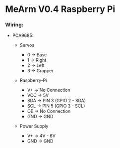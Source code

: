 # MeArm V0.4 Raspberry Pi

### Wiring:

* PCA9685:
    * Servos
        * 0   -> Base
        * 1   -> Right
        * 2   -> Left
        * 3   -> Grapper

    * Raspberry-Pi
        * V+  -> No Connection
        * VCC -> 5V
        * SDA -> PIN 3 (GPIO 2 - SDA)
        * SCL -> PIN 5 (GPIO 3 - SCL)
        * OE  -> No Connection
        * GND -> GND

    * Power Supply
        * V+  -> 4V - 6V
        * GND -> GND
